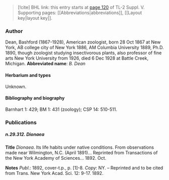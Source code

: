 > [!cite] BHL link: this entry starts at [page 120](https://www.biodiversitylibrary.org/page/33259166) of TL-2 Suppl. V.
> Supporting pages: [[Abbreviations|abbreviations]], [[Layout key|layout key]].

### Author

Dean, Bashford (1867-1928), American zoologist, born 28 Oct 1867 at New York, AB college city of New York 1886, AM Columbia University 1889, Ph.D. 1890, though zoologist studying insectivorous plants, also professor of fine arts New York University from 1926, died 6 Dec 1928 at Battle Creek, Michigan. 
**Abbreviated name**: *B. Dean*

#### Herbarium and types

Unknown.

#### Bibliography and biography

Barnhart 1: 429; BM 1: 431 (zoology); CSP 14: 510-511.

### Publications

##### n.29.312. Dionaea

**Title**
*Dionaea*. Its life habits under native conditions. From observations made near Wilmington, N.C. (April 1891)... Reprinted from Transactions of the New York Academy of Sciences... 1892. Oct.

**Notes**
*Publ*.: 1892, cover-t.p., p. \[1\]-8. *Copy*: NY. – Reprinted and to be cited from Trans. New York Acad. Sci. 12: 9-17. 1892.

